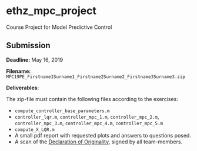# ethz_mpc_project

Course Project for Model Predictive Control

## Submission

__Deadline:__ May 16, 2019

__Filename:__ `MPC19PE_Firstname1Surname1_Firstname2Surname2_Firstname3Surname3.zip`

__Deliverables__:

The zip-file must contain the following files according to the exercises:
* `compute_controller_base_parameters.m`
* `controller_lqr.m`, `controller_mpc_1.m`, `controller_mpc_2.m`, `controller_mpc_3.m`, `controller_mpc_4.m`, `controller_mpc_5.m`
* `compute_X_LQR.m`
* A small pdf report with requested plots and answers to questions posed.
* A scan of the [Declaration of Originality](http://www.plagiarism.ethz.ch/), signed by all team-members.
